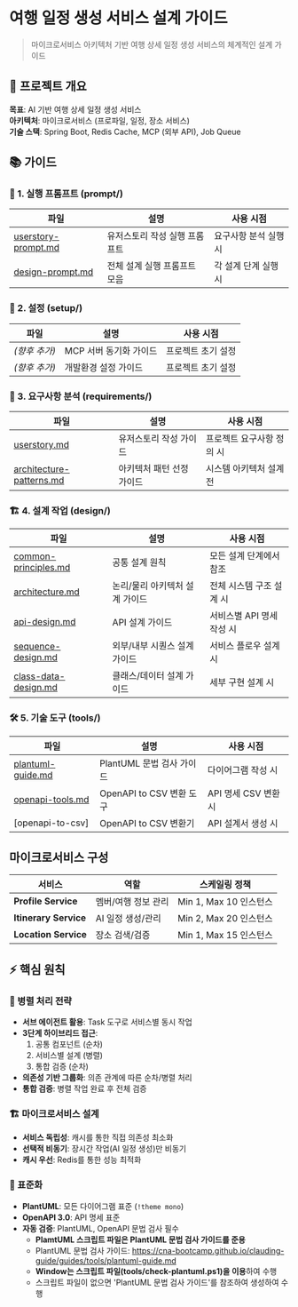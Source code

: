 # 여행 일정 생성 서비스 설계 가이드

> 마이크로서비스 아키텍처 기반 여행 상세 일정 생성 서비스의 체계적인 설계 가이드

## 🎯 프로젝트 개요

**목표**: AI 기반 여행 상세 일정 생성 서비스  
**아키텍처**: 마이크로서비스 (프로파일, 일정, 장소 서비스)  
**기술 스택**: Spring Boot, Redis Cache, MCP (외부 API), Job Queue

## 📚 가이드
### 🚀 1. 실행 프롬프트 (prompt/)
| 파일 | 설명 | 사용 시점 |
|------|------|-----------|
| [userstory-prompt.md](https://cna-bootcamp.github.io/clauding-guide/guides/prompt/userstory-prompt.md) | 유저스토리 작성 실행 프롬프트 | 요구사항 분석 실행 시 |
| [design-prompt.md](https://cna-bootcamp.github.io/clauding-guide/guides/prompt/design-prompt.md) | 전체 설계 실행 프롬프트 모음 | 각 설계 단계 실행 시 |

### 🔧 2. 설정 (setup/)
| 파일 | 설명 | 사용 시점 |
|------|------|-----------|
| *(향후 추가)* | MCP 서버 동기화 가이드 | 프로젝트 초기 설정 |
| *(향후 추가)* | 개발환경 설정 가이드 | 프로젝트 초기 설정 |

### 📝 3. 요구사항 분석 (requirements/)
| 파일 | 설명 | 사용 시점 |
|------|------|-----------|
| [userstory.md](https://cna-bootcamp.github.io/clauding-guide/guides/requirements/userstory.md) | 유저스토리 작성 가이드 | 프로젝트 요구사항 정의 시 |
| [architecture-patterns.md](https://cna-bootcamp.github.io/clauding-guide/guides/requirements/architecture-patterns.md) | 아키텍처 패턴 선정 가이드 | 시스템 아키텍처 설계 전 |

### 🏗️ 4. 설계 작업 (design/)
| 파일 | 설명 | 사용 시점 |
|------|------|-----------|
| [common-principles.md](https://cna-bootcamp.github.io/clauding-guide/guides/design/common-principles.md) | 공통 설계 원칙 | 모든 설계 단계에서 참조 |
| [architecture.md](https://cna-bootcamp.github.io/clauding-guide/guides/design/architecture.md) | 논리/물리 아키텍처 설계 가이드 | 전체 시스템 구조 설계 시 |
| [api-design.md](https://cna-bootcamp.github.io/clauding-guide/guides/design/api-design.md) | API 설계 가이드 | 서비스별 API 명세 작성 시 |
| [sequence-design.md](https://cna-bootcamp.github.io/clauding-guide/guides/design/sequence-design.md) | 외부/내부 시퀀스 설계 가이드 | 서비스 플로우 설계 시 |
| [class-data-design.md](https://cna-bootcamp.github.io/clauding-guide/guides/design/class-data-design.md) | 클래스/데이터 설계 가이드 | 세부 구현 설계 시 |

### 🛠️ 5. 기술 도구 (tools/)
| 파일 | 설명 | 사용 시점 |
|------|------|-----------|
| [plantuml-guide.md](https://cna-bootcamp.github.io/clauding-guide/guides/tools/plantuml-guide.md) | PlantUML 문법 검사 가이드 | 다이어그램 작성 시 |
| [openapi-tools.md](https://cna-bootcamp.github.io/clauding-guide/guides/tools/openapi-tools.md) | OpenAPI to CSV 변환 도구 | API 명세 CSV 변환 시 |
| [openapi-to-csv] | OpenAPI to CSV 변환기 | API 설계서 생성 시 |


## 마이크로서비스 구성
| 서비스 | 역할 | 스케일링 정책 |
|--------|------|---------------|
| **Profile Service** | 멤버/여행 정보 관리 | Min 1, Max 10 인스턴스 |
| **Itinerary Service** | AI 일정 생성/관리 | Min 2, Max 20 인스턴스 |
| **Location Service** | 장소 검색/검증 | Min 1, Max 15 인스턴스 |


## ⚡ 핵심 원칙

### 🔄 병렬 처리 전략
- **서브 에이전트 활용**: Task 도구로 서비스별 동시 작업
- **3단계 하이브리드 접근**: 
  1. 공통 컴포넌트 (순차)
  2. 서비스별 설계 (병렬) 
  3. 통합 검증 (순차)
- **의존성 기반 그룹화**: 의존 관계에 따른 순차/병렬 처리
- **통합 검증**: 병렬 작업 완료 후 전체 검증

### 🏗️ 마이크로서비스 설계
- **서비스 독립성**: 캐시를 통한 직접 의존성 최소화  
- **선택적 비동기**: 장시간 작업(AI 일정 생성)만 비동기
- **캐시 우선**: Redis를 통한 성능 최적화

### 📝 표준화
- **PlantUML**: 모든 다이어그램 표준 (`!theme mono`)
- **OpenAPI 3.0**: API 명세 표준
- **자동 검증**: PlantUML, OpenAPI 문법 검사 필수
  - **PlamtUML 스크립트 파일은 PlantUML 문법 검사 가이드를 준용**
  - PlantUML 문법 검사  가이드:  https://cna-bootcamp.github.io/clauding-guide/guides/tools/plantuml-guide.md
  - **Window는 스크립트 파일(tools/check-plantuml.ps1)을 이용**하여 수행
  - 스크립트 파일이 없으면 'PlantUML 문법 검사  가이드'를 참조하여 생성하여 수행 

  
